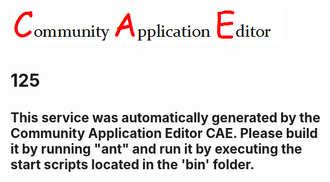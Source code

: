 ![CAE](https://github.com/PhilCAEOrg/microservice-125/blob/master/img/logo.png)  

125
===================


This service was automatically generated by the Community Application Editor CAE. Please build it by running "ant" and run it by executing the start scripts located in the 'bin' folder.
---------------

